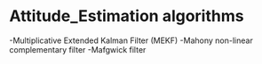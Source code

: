# Attitude_Estimation algorithms
-Multiplicative Extended Kalman Filter (MEKF)
-Mahony non-linear complementary filter
-Mafgwick filter
